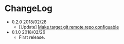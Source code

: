 # ChangeLog

- 0.2.0 2018/02/28
  - [Update] [Make target git remote repo configuable](https://github.com/hotchemi/vscode-find-pr/pull/4)
- 0.1.0 2018/02/26
  - First release.